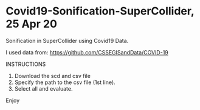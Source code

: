 # Covid19-Sonification-SuperCollider,  25 Apr 20
Sonification in SuperCollider using Covid19 Data.

I used data from: https://github.com/CSSEGISandData/COVID-19

INSTRUCTIONS

1) Download the scd and csv file
2) Specify the path to the csv file (1st line).
3) Select all and evaluate.

Enjoy
